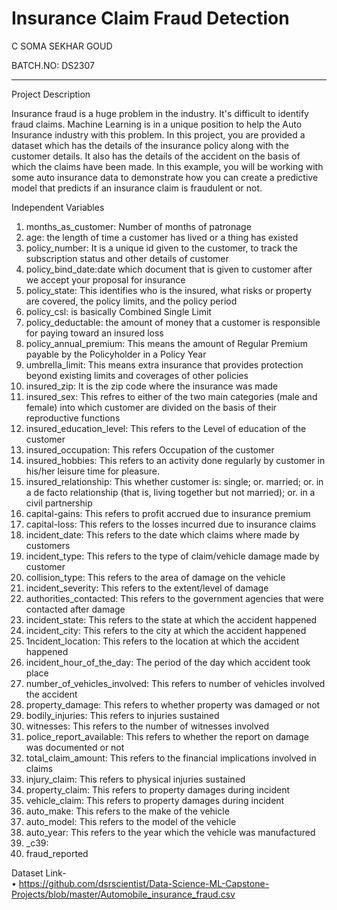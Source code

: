 # Insurance Claim Fraud Detection

C SOMA SEKHAR GOUD

BATCH.NO: DS2307

---------------------------------------------------

Project Description

Insurance fraud is a huge problem in the industry. It's difficult to identify fraud claims. Machine Learning is in a unique position to help the Auto Insurance industry with this problem.
In this project, you are provided a dataset which has the details of the insurance policy along with the customer details. It also has the details of the accident on the basis of which the claims have been made. 
In this example, you will be working with some auto insurance data to demonstrate how you can create a predictive model that predicts if an insurance claim is fraudulent or not. 

Independent Variables

1.	months_as_customer: Number of months of patronage
2.	age: the length of time a customer has lived or a thing has existed
3.	policy_number: It is a unique id given to the customer, to track the subscription status and other details of customer
4.	policy_bind_date:date which document that is given to customer after we accept your proposal for insurance
5.	policy_state: This identifies who is the insured, what risks or property are covered, the policy limits, and the policy period
6.	policy_csl: is basically Combined Single Limit
7.	policy_deductable: the amount of money that a customer is responsible for paying toward an insured loss
8.	policy_annual_premium: This means the amount of Regular Premium payable by the Policyholder in a Policy Year
9.	umbrella_limit: This means extra insurance that provides protection beyond existing limits and coverages of other policies
10.	insured_zip: It is the zip code where the insurance was made
11.	insured_sex: This refres to either of the two main categories (male and female) into which customer are divided on the basis of their reproductive functions
12.	insured_education_level: This refers to the Level of education of the customer
13.	insured_occupation: This refers Occupation of the customer
14.	insured_hobbies: This refers to an activity done regularly by customer in his/her leisure time for pleasure.
15.	insured_relationship: This whether customer is: single; or. married; or. in a de facto relationship (that is, living together but not married); or. in a civil partnership
16.	capital-gains: This refers to profit accrued due to insurance premium
17.	capital-loss: This refers to the losses incurred due to insurance claims
18.	incident_date: This refers to the date which claims where made by customers
19.	incident_type: This refers to the type of claim/vehicle damage made by customer
20.	collision_type: This refers to the area of damage on the vehicle
21.	incident_severity: This refers to the extent/level of damage
22.	authorities_contacted: This refers to the government agencies that were contacted after damage
23.	incident_state: This refers to the state at which the accident happened
24.	incident_city: This refers to the city at which the accident happened
25.	1ncident_location: This refers to the location at which the accident happened
26.	incident_hour_of_the_day: The period of the day which accident took place
27.	number_of_vehicles_involved: This refers to number of vehicles involved the accident
28.	property_damage: This refers to whether property was damaged or not
29.	bodily_injuries: This refers to injuries sustained
30.	witnesses: This refers to the number of witnesses involved
31.	police_report_available: This refers to whether the report on damage was documented or not
32.	total_claim_amount: This refers to the financial implications involved in claims
33.	injury_claim: This refers to physical injuries sustained
34.	property_claim: This refers to property damages during incident
35.	vehicle_claim: This refers to property damages during incident
36.	auto_make: This refers to the make of the vehicle
37.	auto_model: This refers to the model of the vehicle
38.	auto_year: This refers to the year which the vehicle was manufactured
39.	_c39:
40.	fraud_reported


Dataset Link-  
•	https://github.com/dsrscientist/Data-Science-ML-Capstone-Projects/blob/master/Automobile_insurance_fraud.csv

